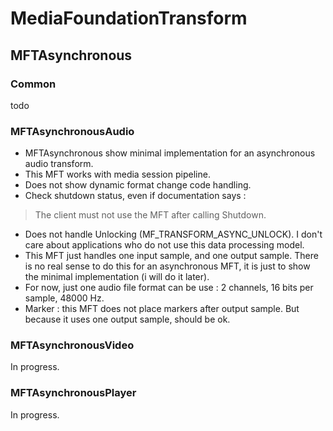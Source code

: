 # MediaFoundationTransform

## MFTAsynchronous

###  Common

todo

### MFTAsynchronousAudio

* MFTAsynchronous show minimal implementation for an asynchronous audio transform.
* This MFT works with media session pipeline.
* Does not show dynamic format change code handling.
* Check shutdown status, even if documentation says :
> The client must not use the MFT after calling Shutdown.
* Does not handle Unlocking (MF_TRANSFORM_ASYNC_UNLOCK). I don't care about applications who do not use this data processing model.
* This MFT just handles one input sample, and one output sample. There is no real sense to do this for an asynchronous MFT, it is just to show the minimal implementation (i will do it later).
* For now, just one audio file format can be use : 2 channels, 16 bits per sample, 48000 Hz.
* Marker : this MFT does not place markers after output sample. But because it uses one output sample, should be ok.

### MFTAsynchronousVideo

In progress.

### MFTAsynchronousPlayer

In progress.
